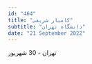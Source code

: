 ```yaml
---
id: "464"
title: "کامیار شریفی"
subtitle: "دانشگاه تهران"
date: "21 September 2022"
---
```


تهران - 30 شهریور 
